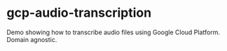 # gcp-audio-transcription

Demo showing how to transcribe audio files using Google Cloud Platform. Domain agnostic.
